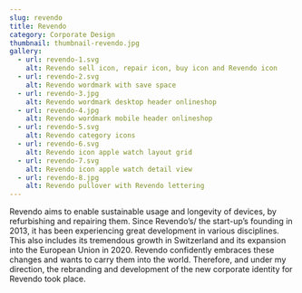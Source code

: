 ```yaml
---
slug: revendo
title: Revendo
category: Corporate Design
thumbnail: thumbnail-revendo.jpg
gallery:
  - url: revendo-1.svg
    alt: Revendo sell icon, repair icon, buy icon and Revendo icon
  - url: revendo-2.svg
    alt: Revendo wordmark with save space
  - url: revendo-3.jpg
    alt: Revendo wordmark desktop header onlineshop 
  - url: revendo-4.jpg
    alt: Revendo wordmark mobile header onlineshop 
  - url: revendo-5.svg
    alt: Revendo category icons
  - url: revendo-6.svg
    alt: Revendo icon apple watch layout grid
  - url: revendo-7.svg
    alt: Revendo icon apple watch detail view
  - url: revendo-8.jpg
    alt: Revendo pullover with Revendo lettering
---
```

Revendo aims to enable sustainable usage and longevity of devices, by refurbishing and repairing them. Since Revendo’s/ the start-up’s founding in 2013, it has been experiencing great development in various disciplines. This also includes its tremendous growth in Switzerland and its expansion into the European Union in 2020. Revendo confidently embraces these changes and wants to carry them into the world. Therefore, and under my direction, the rebranding and development of the new corporate identity for Revendo took place.